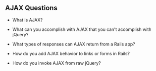 ## AJAX Questions

* What is AJAX?

* What can you accomplish with AJAX that you can't accomplish with jQuery?

* What types of responses can AJAX return from a Rails app?

* How do you add AJAX behavior to links or forms in Rails?

* How do you invoke AJAX from raw jQuery?
